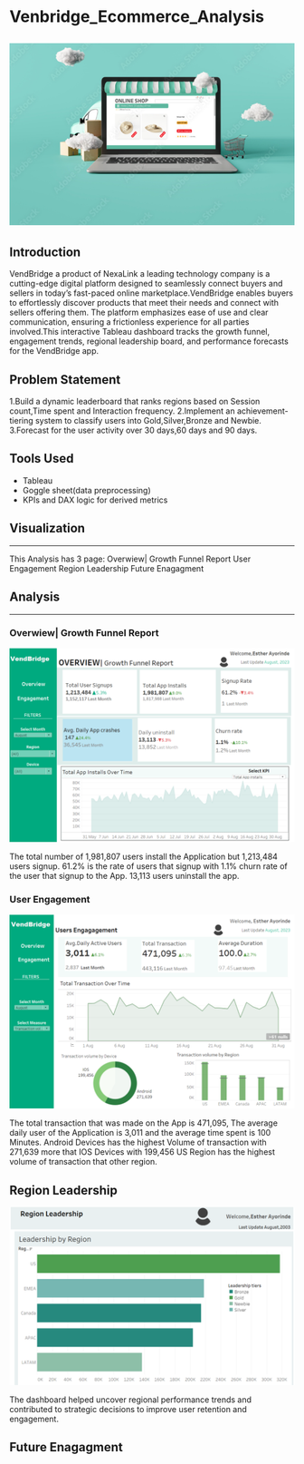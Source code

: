 # Venbridge_Ecommerce_Analysis

![](https://github.com/EstherAyorinde/Venbridge_Ecommerce_Analysis/blob/main/Image%20import.png.png)
---

## Introduction
VendBridge a product of NexaLink a leading technology company is a cutting-edge digital platform designed to seamlessly connect buyers and sellers in today’s fast-paced online marketplace.VendBridge enables buyers to effortlessly discover products that meet their needs and connect with sellers offering them. The platform emphasizes ease of use and clear communication, ensuring a frictionless experience for all parties involved.This interactive Tableau dashboard tracks the growth funnel, engagement trends, regional leadership board, and performance forecasts for the VendBridge app.

## Problem Statement
1.Build a dynamic leaderboard that ranks regions based on Session count,Time spent and Interaction frequency.
2.Implement an achievement-tiering system to classify users into Gold,Silver,Bronze and Newbie.
3.Forecast for the  user activity over 30 days,60 days and 90 days.

## Tools Used
- Tableau
- Goggle sheet(data preprocessing)
- KPIs and DAX logic for derived metrics

## Visualization
---

This Analysis has 3 page:
Overwiew| Growth Funnel Report
User Engagement
Region Leadership
Future Enagagment

## Analysis
--- 

### Overwiew| Growth Funnel Report

![](https://github.com/EstherAyorinde/Venbridge_Ecommerce_Analysis/blob/main/vendBridge(overview).png)

The total number of 1,981,807 users install the Application but 1,213,484 users signup.
61.2% is the rate of users that signup with 1.1% churn rate of the user that signup to the App.
13,113 users uninstall the app.

### User Engagement
![](https://github.com/EstherAyorinde/Venbridge_Ecommerce_Analysis/blob/main/VendBrigde(user).png)

The total transaction that was made on the App is 471,095,
The average daily user of the Application is 3,011 and the average time spent is 100 Minutes.
Android Devices has the highest Volume of transaction with 271,639 more that IOS Devices with 199,456
US Region has the highest volume of transaction that other region.

## Region Leadership
![](https://github.com/EstherAyorinde/Venbridge_Ecommerce_Analysis/blob/main/VendBridge(Region).png)

The dashboard helped uncover regional performance trends and contributed to strategic decisions to improve user retention and engagement.

## Future Enagagment


